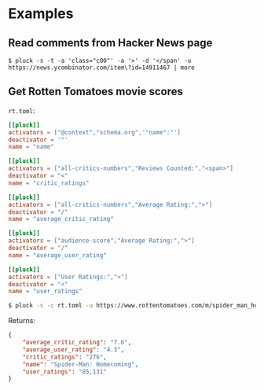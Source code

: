 # Examples

## Read comments from Hacker News page

```
$ pluck -s -t -a 'class="c00"' -a '>' -d '</span' -u https://news.ycombinator.com/item\?id=14911467 | more
```


## Get Rotten Tomatoes movie scores

`rt.toml`:

```toml
[[pluck]]
activators = ["@context","schema.org",'"name":"']
deactivator = '"'
name = "name"

[[pluck]]
activators = ["all-critics-numbers","Reviews Counted:","<span>"]
deactivator = "<"
name = "critic_ratings"

[[pluck]]
activators = ["all-critics-numbers","Average Rating:",">"]
deactivator = "/"
name = "average_critic_rating"

[[pluck]]
activators = ["audience-score","Average Rating:",">"]
deactivator = "/"
name = "average_user_rating"

[[pluck]]
activators = ["User Ratings:",">"]
deactivator = "<"
name = "user_ratings"
```

```bash
$ pluck -s -c rt.toml -u https://www.rottentomatoes.com/m/spider_man_homecoming/
```

Returns:

```json
{
    "average_critic_rating": "7.6",
    "average_user_rating": "4.3",
    "critic_ratings": "276",
    "name": "Spider-Man: Homecoming",
    "user_ratings": "85,131"
}
```
